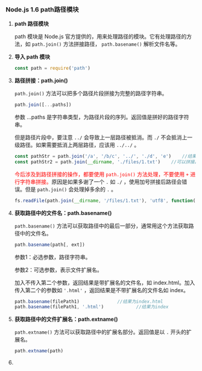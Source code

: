 ### Node.js 1.6 path路径模块

1. **path 路径模块**

   path 模块是 Node.js 官方提供的，用来处理路径的模块。它有处理路径的方法，如 `path.join()` 方法拼接路径， `path.basename()` 解析文件名等。

   

2. **导入 path 模块**

   ```javascript
   const path = require('path')
   ```

   

3. **路径拼接：path.join()**

   `path.join()` 方法可以把多个路径片段拼接为完整的路径字符串。

   ```javascript
   path.join([...paths])
   ```

   参数 ...paths 是字符串类型，为路径片段的序列。返回值是拼好的路径字符串。

   但是路径片段中，要注意 `../` 会导致上一层路径被抵消。而 `./` 不会抵消上一级路径。如果需要抵消上两层路径，应该用 `../../` 。

   ```javascript
   const pathStr = path.join('/a', '/b/c', '../', './d', 'e')    //结果为 \a\b\d\e
   const pathStr2 = path.join(__dirname, './files/1.txt')    //可以拼接出完整的绝对路径。
   ```

   

   <font color='red'>今后涉及到路径拼接的操作，都要使用 `path.join()` 方法处理，不要使用 `+` 进行字符串拼接。</font>原因是如果多谢了一个 `.` 如 `./` ，使用加号拼接后路径会错误。但是 `path.join()` 会处理掉多余的 `.` 。

   ```javascript
   fs.readFile(path.join(__dirname, '/files/1.txt'), 'utf8', function(){})
   ```

   

4. **获取路径中的文件名：path.basename()**

   `path.basename()` 方法可以获取路径中的最后一部分，通常用这个方法获取路径中的文件名。

   ```javascript
   path.basename(path[, ext])
   ```

   参数1：必选参数，路径字符串。

   参数2：可选参数，表示文件扩展名。

   加入不传入第二个参数，返回结果是带扩展名的文件名，如 index.html。加入传入第二个的参数如 `'.html'` ，返回结果是不带扩展名的文件名如 index。

   ```javascript
   path.basename(filePath1)              //结果为index.html
   path.basename(filePath1, '.html')            //结果为index
   ```

   

5. **获取路径中的文件扩展名：path.extname()**

   `path.extname()` 方法可以获取路径中的扩展名部分。返回值是以 `.` 开头的扩展名。

   ```javascript
   path.extname(path)
   ```

   

6. 

